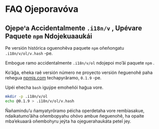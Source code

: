 # FAQ Ojeporavóva

## Ojepeꞌa Accidentalmente `.i18n/v` , Upévare Paquete `npm` Ndojekuaaukái

Pe versión histórica oguenohẽva paquete `npm` oñeñongatu `.i18n/v/ol/v.hash` -pe.

Embogue ramo accidentalmente `.i18n/v/ol` ndojepoi mo’ãi paquete `npm` .

Ko’áĝa, eheka raẽ versión número ne proyecto versión ñeguenohẽ paha rehegua [npmjs.com](//npmjs.com) techapyrãramo, `0.1.9` -pe.

Upéi ehecha `bash` iguýpe emoheñói hag̃ua vore.

```bash
mkdir -p .i18n/v/ol
echo @0.1.9 > .i18n/v/ol/v.hash
```

Ñañamindu’u ñamyatyrõramo péicha operdetaha vore rembiasakue, ndaikatumo’ãiha oñembopyahu ohóvo ambue ñeguenohẽ, ha opaite mba’ekuaarã oñembohyru jeýta ha ojeguerahaukáta peteĩ jey.